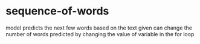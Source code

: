 # sequence-of-words
model predicts the next few words based on the text given
can change the number of words predicted by changing the value of variable in the for loop
